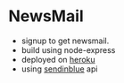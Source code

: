 # NewsMail
* signup to get newsmail.
* build using node-express
* deployed on [heroku](https://shrouded-journey-56260.herokuapp.com/)
* using [sendinblue](https://www.sendinblue.com/) api